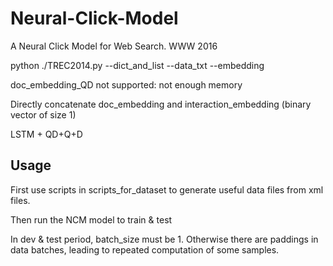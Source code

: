# Neural-Click-Model
A Neural Click Model for Web Search. WWW 2016

python ./TREC2014.py --dict_and_list --data_txt --embedding

doc_embedding_QD not supported: not enough memory

Directly concatenate doc_embedding and interaction_embedding (binary vector of size 1)

LSTM + QD+Q+D

## Usage

First use scripts in scripts_for_dataset to generate useful data files from xml files.

Then run the NCM model to train & test

In dev & test period, batch_size must be 1. Otherwise there are paddings in data batches, leading to repeated computation of some samples.